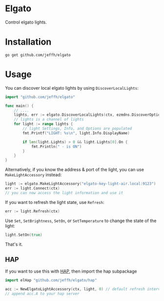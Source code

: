 # Elgato

Control elgato lights.

# Installation

```
go get github.com/jeffh/elgato
```

# Usage

You can discover local elgato lights by using `DiscoverLocalLights`:

```go
import "github.com/jeffh/elgato"

func main() {
	// ....
	lights, err := elgato.DiscoverLocalLights(ctx, ezmdns.DiscoverOptions{})
	// lights is a channel of lights
	for light := range lights {
		// light Settings, Info, and Options are populated
		fmt.Printf("LIGHT: %s\n", light.Info.DisplayName)

		if len(light.Lights) > 0 && light.Lights[0].On {
			fmt.Println(" - is ON")
		}
	}
}
```

Alternatively, if you know the address & port of the light, you can use
`MakeLightAccessory` instead:

```go
light := elgato.MakeLightAccessory("elgato-key-light-air.local:9123")
err := light.Connect(ctx)
// you can now access the light information and use it
```

If you want to refresh the light state, use `Refresh`:

```go
err := light.Refresh(ctx)
```

Use `Set`, `SetBrightness`, `SetOn`, or `SetTemperature` to change the state of
the light:

```go
light.SetOn(true)
```

That's it.

## HAP

If you want to use this with [HAP][hap], then import the hap subpackage

```go
import elHap "github.com/jeffh/elgato/hap"

acc := NewElgatoLightAccessory(ctx, light, 0) // default refresh interval is 5 seconds
// append acc.A to your hap server
```

[hap]: https://github.com/brutella/hap
